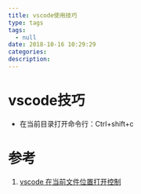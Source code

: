 ```yaml
---
title: vscode使用技巧
type: tags
tags:
  - null
date: 2018-10-16 10:29:29
categories:
description:
---
```

# vscode技巧

- 在当前目录打开命令行：Ctrl+shift+c

# 参考 #
1. [vscode 在当前文件位置打开控制](https://blog.csdn.net/curious_again/article/details/78560023)
